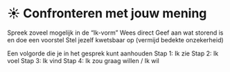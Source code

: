 # ☀️ Confronteren met jouw mening
Spreek zoveel mogelijk in de “Ik-vorm”
Wees direct
Geef aan wat storend is en doe een voorstel
Stel jezelf kwetsbaar op (vermijd bedekte onzekerheid)

Een volgorde die je in het gesprek kunt aanhouden
Stap 1: Ik zie
Stap 2: Ik voel
Stap 3: Ik vind
Stap 4: Ik zou graag willen / Ik wil
